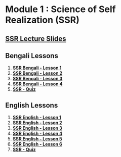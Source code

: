 # Module 1 : Science of Self Realization (SSR)

## [SSR Lecture Slides](https://drive.google.com/file/d/1J4gf23jiyvA71K0nES51xaSpwgy3BJDp/view?usp=sharing)

## Bengali Lessons

1. **[SSR Bengali - Lesson 1](https://www.youtube.com/live/qcHAfrP6fsY?si=RGSMd349MTsebsGP)**
2. **[SSR Bengali - Lesson 2](https://www.youtube.com/live/wa0-YwlBH04?si=NwdZIgkRNKraM7Yx)**
3. **[SSR Bengali - Lesson 3](https://www.youtube.com/live/z-yp3l4AGdo?si=rnpLo0hsy57J7e80)**
4. **[SSR Bengali - Lesson 4](https://www.youtube.com/live/VWProVEneYw?si=IHg1Ll6EtYmyc_Ao)**
5. **[SSR - Quiz](https://forms.gle/52cCBeHebEVz3zkM8)**

## English Lessons

1. **[SSR English - Lesson 1](https://youtu.be/sLi1fqKULPE?si=5j3yFHQVN3q6b60h)**
2. **[SSR English - Lesson 2](https://youtu.be/AA7BtYyGj0U?si=wpcU4IJqOig7JQQa)**
3. **[SSR English - Lesson 3](https://youtu.be/GURRvo_bNI0?si=FBA-gwHMN9WUrwPO)**
4. **[SSR English - Lesson 4](https://youtu.be/lxpXUXiyGxc?si=GTK4R9qtPx3m-pWX)**
5. **[SSR English - Lesson 5](https://youtu.be/Xyu8qLN1mIg?si=Aj8w1_s6xav9JS8g)**
6. **[SSR English - Lesson 6](https://youtu.be/lKrFdeVFGHc?si=_WbE-fAqMbfRGn8K)**
7. **[SSR - Quiz](https://forms.gle/52cCBeHebEVz3zkM8)**




